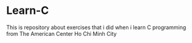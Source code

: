 # Learn-C
This is repository about exercises that i did when i learn C programming from The American Center Ho Chi Minh City
